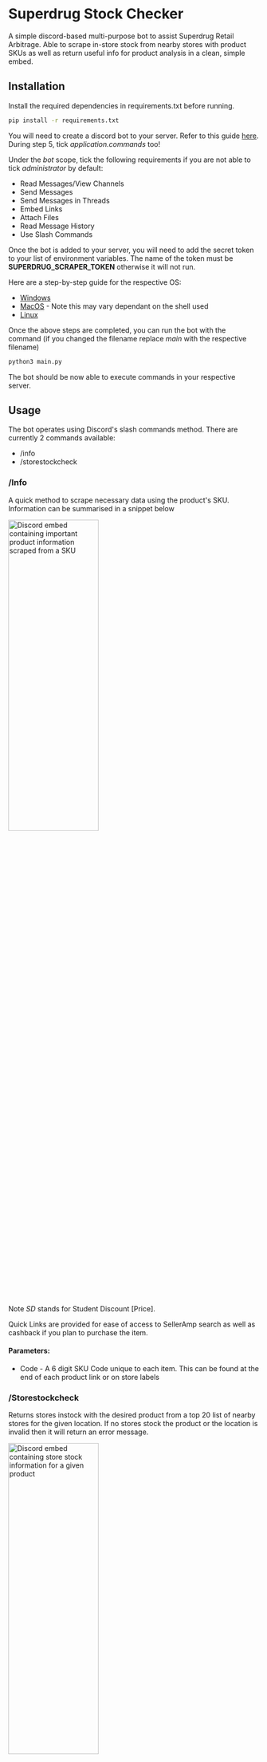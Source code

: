 # Superdrug Stock Checker

A simple discord-based multi-purpose bot to assist Superdrug Retail Arbitrage. Able to scrape in-store stock from nearby stores with product SKUs as well as return useful info for product analysis in a clean, simple embed.

## Installation

Install the required dependencies in requirements.txt before running. 

```bash
pip install -r requirements.txt
```

You will need to create a discord bot to your server. Refer to this guide [here](https://discordpy.readthedocs.io/en/stable/discord.html). During step 5, tick _application.commands_ too!

Under the _bot_ scope, tick the following requirements if you are not able to tick _administrator_ by default:

- Read Messages/View Channels
- Send Messages
- Send Messages in Threads
- Embed Links
- Attach Files
- Read Message History
- Use Slash Commands

Once the bot is added to your server, you will need to add the secret token to your list of environment variables. The name of the token must be **SUPERDRUG_SCRAPER_TOKEN** otherwise it will not run.

Here are a step-by-step guide for the respective OS:

- [Windows](https://docs.oracle.com/en/database/oracle/machine-learning/oml4r/1.5.1/oread/creating-and-modifying-environment-variables-on-windows.html#GUID-DD6F9982-60D5-48F6-8270-A27EC53807D0)
- [MacOS](https://phoenixnap.com/kb/set-environment-variable-mac#:~:text=Set%20Permanent%20Environment%20Variable
) - Note this may vary dependant on the shell used
- [Linux](https://www.freecodecamp.org/news/how-to-set-an-environment-variable-in-linux/)

Once the above steps are completed, you can run the bot with the command (if you changed the filename replace _main_ with the respective filename)

```bash
python3 main.py
```

The bot should be now able to execute commands in your respective server.

## Usage

The bot operates using Discord's slash commands method. There are currently 2 commands available:

- /info
- /storestockcheck

### /Info

A quick method to scrape necessary data using the product's SKU. Information can be summarised in a snippet below

<img src="https://cdn.discordapp.com/attachments/1133103822735155251/1141497658477912104/image.png" alt="Discord embed containing important product information scraped from a SKU" width="60%" height="40%"/>

Note _SD_ stands for Student Discount [Price].

Quick Links are provided for ease of access to SellerAmp search as well as cashback if you plan to purchase the item.

#### Parameters:
- Code - A 6 digit SKU Code unique to each item. This can be found at the end of each product link or on store labels

### /Storestockcheck

Returns stores instock with the desired product from a top 20 list of nearby stores for the given location. If no stores stock the product or the location is invalid then it will return an error message.

<img src="https://media.discordapp.net/attachments/1133103822735155251/1141495056625315840/image.png?width=1128&height=1228" alt="Discord embed containing store stock information for a given product" width="60%" height="40%"/>

Similar embed style to the previous command but some information is omitted for simplicity. However, that information can still be found via the API link given if necessary. A very useful command whilst on the go and unable to use laptops or other large devices.

#### Parameters:
- Code - A 6 digit SKU Code unique to each item. This can be found at the end of each product link or on store labels
- Location - Can be quite varied in input. Postcodes, names etc. are permissible.

## License

None (Respective copyright laws apply)

